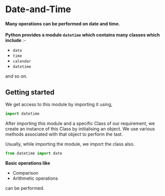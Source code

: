 # Date-and-Time

#### Many operations can be performed on date and time.

__Python provides a module `datetime` which contains many classes which include__ :-
+ `date`
+ `time`
+ `calendar`
+ `datetime`

and so on.

## Getting started
We get access to this module by importing it using, 
```python
import datetime
```

After importing this module and a specific Class of our requirement, we create an instance of this Class by initialising an object.
We use various methods associated with that object to perform the tast.

Usually, while importing the module, we import the class also.
```python
from datetime import date
```

__Basic operations like__
* Comparison
* Arithmetic operations

can be performed.
